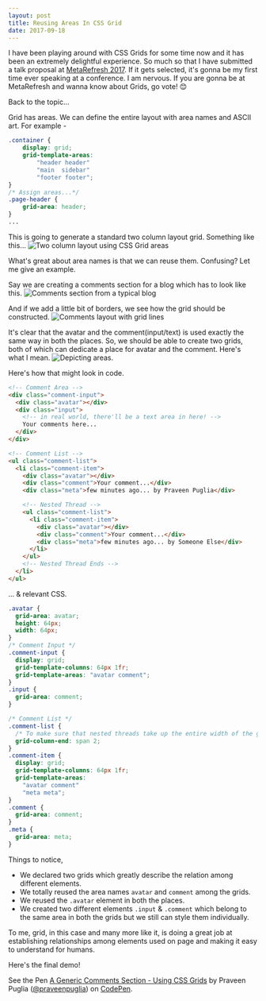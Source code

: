 ```yaml
---
layout: post
title: Reusing Areas In CSS Grid
date: 2017-09-18
---
```


I have been playing around with CSS Grids for some time now and it has been an extremely delightful experience. So much so that I have submitted a talk proposal at [MetaRefresh 2017](https://metarefresh.talkfunnel.com/2017/2-grid-is-fun). If it gets selected, it's gonna be my first time ever speaking at a conference. I am nervous. If you are gonna be at MetaRefresh and wanna know about Grids, go vote! 😊

Back to the topic...

Grid has areas. We can define the entire layout with area names and ASCII art. For example -

```css
.container {
    display: grid;
    grid-template-areas:
        "header header"
        "main  sidebar"
        "footer footer";
}
/* Assign areas...*/
.page-header {
    grid-area: header;
}
...
```

This is going to generate a standard two column layout grid. Something like this...
![Two column layout using CSS Grid areas](../assets/images/2017/grid-reuse-1.avif)

What's great about area names is that we can reuse them. Confusing? Let me give an example.

Say we are creating a comments section for a blog which has to look like this.
![Comments section from a typical blog](../assets/images/2017/grid-reuse-2.avif)

And if we add a little bit of borders, we see how the grid should be constructed.
![Comments layout with grid lines](../assets/images/2017/grid-reuse-3.avif)

It's clear that the avatar and the comment(input/text) is used exactly the same way in both the places. So, we should be able to create two grids, both of which can dedicate a place for avatar and the comment.
Here's what I mean.
![Depicting areas.](../assets/images/2017/grid-reuse-4.avif)

Here's how that might look in code.

```html
<!-- Comment Area -->
<div class="comment-input">
  <div class="avatar"></div>
  <div class="input">
    <!-- in real world, there'll be a text area in here! -->
    Your comments here...
  </div>
</div>

<!-- Comment List -->
<ul class="comment-list">
  <li class="comment-item">
    <div class="avatar"></div>
    <div class="comment">Your comment...</div>
    <div class="meta">few minutes ago... by Praveen Puglia</div>

    <!-- Nested Thread -->
    <ul class="comment-list">
      <li class="comment-item">
        <div class="avatar"></div>
        <div class="comment">Your comment...</div>
        <div class="meta">few minutes ago... by Someone Else</div>
      </li>
    </ul>
    <!-- Nested Thread Ends -->
  </li>
</ul>
```

... & relevant CSS.

```css
.avatar {
  grid-area: avatar;
  height: 64px;
  width: 64px;
}
/* Comment Input */
.comment-input {
  display: grid;
  grid-template-columns: 64px 1fr;
  grid-template-areas: "avatar comment";
}
.input {
  grid-area: comment;
}

/* Comment List */
.comment-list {
  /* To make sure that nested threads take up the entire width of the grid. */
  grid-column-end: span 2;
}
.comment-item {
  display: grid;
  grid-template-columns: 64px 1fr;
  grid-template-areas:
    "avatar comment"
    "meta meta";
}
.comment {
  grid-area: comment;
}
.meta {
  grid-area: meta;
}
```

Things to notice,

- We declared two grids which greatly describe the relation among different elements.
- We totally reused the area names `avatar` and `comment` among the grids.
- We reused the `.avatar` element in both the places.
- We created two different elements `.input` & `.comment` which belong to the same area in both the grids but we still can style them individually.

To me, grid, in this case and many more like it, is doing a great job at establishing relationships among elements used on page and making it easy to understand for humans.

Here's the final demo!

<p data-height="324" data-theme-id="4977" data-slug-hash="PJPMOJ" data-default-tab="html,result" data-user="praveenpuglia" data-embed-version="2" data-pen-title="A Generic Comments Section - Using CSS Grids" class="codepen">See the Pen <a href="https://codepen.io/praveenpuglia/pen/PJPMOJ/">A Generic Comments Section - Using CSS Grids</a> by Praveen Puglia (<a href="https://codepen.io/praveenpuglia">@praveenpuglia</a>) on <a href="https://codepen.io">CodePen</a>.</p>
<script async src="https://production-assets.codepen.io/assets/embed/ei.js"></script>
